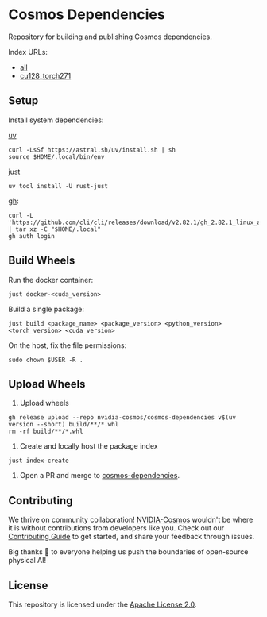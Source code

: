 # Cosmos Dependencies

Repository for building and publishing Cosmos dependencies.

Index URLs:

* [all](https://nvidia-cosmos.github.io/cosmos-dependencies/v1.1.0/simple)
* [cu128_torch271](https://nvidia-cosmos.github.io/cosmos-dependencies/v1.1.0/cu128_torch271/simple)

## Setup

Install system dependencies:

[uv](https://docs.astral.sh/uv/getting-started/installation/)

```shell
curl -LsSf https://astral.sh/uv/install.sh | sh
source $HOME/.local/bin/env
```

[just](https://github.com/casey/just?tab=readme-ov-file#installation)

```shell
uv tool install -U rust-just
```

[gh](https://github.com/cli/cli?tab=readme-ov-file#installation):

```shell
curl -L 'https://github.com/cli/cli/releases/download/v2.82.1/gh_2.82.1_linux_amd64.tar.gz' | tar xz -C "$HOME/.local"
gh auth login
```

## Build Wheels

Run the docker container:

```shell
just docker-<cuda_version>
```

Build a single package:

```shell
just build <package_name> <package_version> <python_version> <torch_version> <cuda_version>
```

On the host, fix the file permissions:

```shell
sudo chown $USER -R .
```

## Upload Wheels

1. Upload wheels

```shell
gh release upload --repo nvidia-cosmos/cosmos-dependencies v$(uv version --short) build/**/*.whl
rm -rf build/**/*.whl
```

1. Create and locally host the package index

```shell
just index-create
```

1. Open a PR and merge to [cosmos-dependencies](https://github.com/nvidia-cosmos/cosmos-dependencies).

## Contributing

We thrive on community collaboration! [NVIDIA-Cosmos](https://github.com/nvidia-cosmos/) wouldn't be where it is without contributions from developers like you. Check out our [Contributing Guide](CONTRIBUTING.md) to get started, and share your feedback through issues.

Big thanks 🙏 to everyone helping us push the boundaries of open-source physical AI!

## License

This repository is licensed under the [Apache License 2.0](LICENSE).
